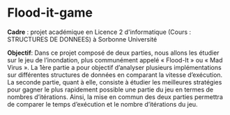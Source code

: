 # Flood-it-game
**Cadre** : projet académique en Licence 2 d'informatique (Cours : STRUCTURES DE DONNEES) à Sorbonne Université

**Objectif**: Dans ce projet composé de deux parties, nous allons les étudier sur le jeu de l’inondation, plus communément appelé « Flood-It » ou « Mad Virus ». La 1ère partie a pour objectif d’analyser plusieurs implémentations sur différentes structures de données en comparant la vitesse d’exécution. La seconde partie, quant à elle, consiste à étudier les meilleures stratégies pour gagner le plus rapidement possible une partie du jeu en termes de nombres d’itérations. Ainsi, la mise en commun des deux parties permettra de comparer le temps d’exécution et le nombre d’itérations du jeu. 
